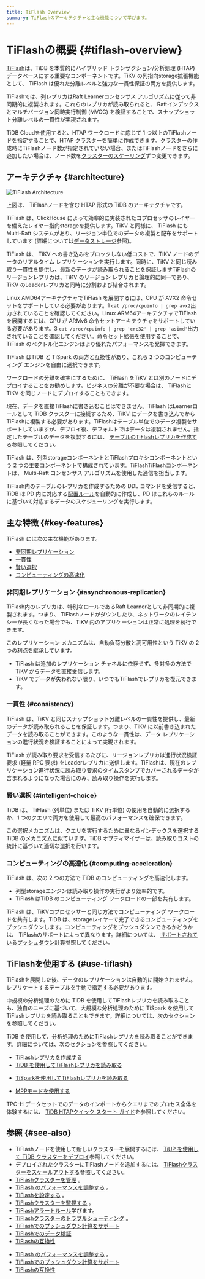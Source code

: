 ```yaml
---
title: TiFlash Overview
summary: TiFlashのアーキテクチャと主な機能について学びます。
---
```


# TiFlashの概要 {#tiflash-overview}

[TiFlash](https://github.com/pingcap/tiflash)は、TiDB を本質的にハイブリッド トランザクション/分析処理 (HTAP) データベースにする重要なコンポーネントです。TiKV の列指向storage拡張機能として、 TiFlash は優れた分離レベルと強力な一貫性保証の両方を提供します。

TiFlashでは、列レプリカはRaft Learnerコンセンサス アルゴリズムに従って非同期的に複製されます。これらのレプリカが読み取られると、 Raftインデックスとマルチバージョン同時実行制御 (MVCC) を検証することで、スナップショット分離レベルの一貫性が実現されます。

<CustomContent platform="tidb-cloud">

TiDB Cloudを使用すると、HTAP ワークロードに応じて 1 つ以上のTiFlashノードを指定することで、HTAP クラスターを簡単に作成できます。クラスターの作成時にTiFlashノード数が指定されていない場合、またはTiFlashノードをさらに追加したい場合は、ノード数を[クラスターのスケーリング](/tidb-cloud/scale-tidb-cluster.md)ずつ変更できます。

</CustomContent>

## アーキテクチャ {#architecture}

![TiFlash Architecture](/media/tidb-storage-architecture-1.png)

上図は、 TiFlashノードを含む HTAP 形式の TiDB のアーキテクチャです。

TiFlash は、ClickHouse によって効率的に実装されたコプロセッサのレイヤーを備えたレイヤー指向storageを提供します。TiKV と同様に、 TiFlash にも Multi-Raft システムがあり、リージョン単位でのデータの複製と配布をサポートしています (詳細については[データストレージ](https://www.pingcap.com/blog/tidb-internal-data-storage/)参照)。

TiFlash は、 TiKV への書き込みをブロックしない低コストで、TiKV ノードのデータのリアルタイム レプリケーションを実行します。同時に、TiKV と同じ読み取り一貫性を提供し、最新のデータが読み取られることを保証しますTiFlashのリージョンレプリカは、TiKV のリージョン レプリカと論理的に同一であり、TiKV のLeaderレプリカと同時に分割および結合されます。

Linux AMD64アーキテクチャでTiFlash を展開するには、CPU が AVX2 命令セットをサポートしている必要があります。1 `cat /proc/cpuinfo | grep avx2`出力されていることを確認してください。Linux ARM64アーキテクチャでTiFlashを展開するには、CPU が ARMv8 命令セットアーキテクチャをサポートしている必要があります。3 `cat /proc/cpuinfo | grep 'crc32' | grep 'asimd'`出力されていることを確認してください。命令セット拡張を使用することで、TiFlash のベクトル化エンジンはより優れたパフォーマンスを発揮できます。

<CustomContent platform="tidb">

TiFlash はTiDB と TiSpark の両方と互換性があり、これら 2 つのコンピューティング エンジンを自由に選択できます。

</CustomContent>

ワークロードの分離を確実にするために、 TiFlash をTiKV とは別のノードにデプロイすることをお勧めします。ビジネスの分離が不要な場合は、 TiFlashと TiKV を同じノードにデプロイすることもできます。

現在、データを直接TiFlashに書き込むことはできません。TiFlash はLearnerロールとして TiDB クラスターに接続するため、TiKV にデータを書き込んでからTiFlashに複製する必要があります。TiFlashはテーブル単位でのデータ複製をサポートしていますが、デプロイ後、デフォルトではデータは複製されません。指定したテーブルのデータを複製するには、 [テーブルのTiFlashレプリカを作成する](/tiflash/create-tiflash-replicas.md#create-tiflash-replicas-for-tables)参照してください。

TiFlash は、列型storageコンポーネントとTiFlashプロキシコンポーネントという 2 つの主要コンポーネントで構成されています。TiFlashTiFlashコンポーネントは、 Multi-Raft コンセンサス アルゴリズムを使用した通信を担当します。

TiFlash内のテーブルのレプリカを作成するための DDL コマンドを受信すると、TiDB は PD 内に対応する[配置ルール](https://docs.pingcap.com/tidb/stable/configure-placement-rules)を自動的に作成し、PD はこれらのルールに基づいて対応するデータのスケジューリングを実行します。

## 主な特徴 {#key-features}

TiFlash には次の主な機能があります。

-   [非同期レプリケーション](#asynchronous-replication)
-   [一貫性](#consistency)
-   [賢い選択](#intelligent-choice)
-   [コンピューティングの高速化](#computing-acceleration)

### 非同期レプリケーション {#asynchronous-replication}

TiFlash内のレプリカは、特別なロールであるRaft Learnerとして非同期的に複製されます。つまり、 TiFlashノードがダウンしたり、ネットワークのレイテンシーが長くなった場合でも、TiKV 内のアプリケーションは正常に処理を続行できます。

このレプリケーション メカニズムは、自動負荷分散と高可用性という TiKV の 2 つの利点を継承しています。

-   TiFlash は追加のレプリケーション チャネルに依存せず、多対多の方法で TiKV からデータを直接受信します。
-   TiKV でデータが失われない限り、いつでもTiFlashでレプリカを復元できます。

### 一貫性 {#consistency}

TiFlash は、TiKV と同じスナップショット分離レベルの一貫性を提供し、最新のデータが読み取られることを保証します。つまり、TiKV に以前書き込まれたデータを読み取ることができます。このような一貫性は、データ レプリケーションの進行状況を検証することによって実現されます。

TiFlash が読み取り要求を受信するたびに、リージョンレプリカは進行状況検証要求 (軽量 RPC 要求) をLeaderレプリカに送信します。TiFlashは、現在のレプリケーション進行状況に読み取り要求のタイムスタンプでカバーされるデータが含まれるようになった場合にのみ、読み取り操作を実行します。

### 賢い選択 {#intelligent-choice}

TiDB は、 TiFlash (列単位) または TiKV (行単位) の使用を自動的に選択するか、1 つのクエリで両方を使用して最高のパフォーマンスを確保できます。

この選択メカニズムは、クエリを実行するために異なるインデックスを選択する TiDB のメカニズムに似ています。TiDB オプティマイザーは、読み取りコストの統計に基づいて適切な選択を行います。

### コンピューティングの高速化 {#computing-acceleration}

TiFlash は、次の 2 つの方法で TiDB のコンピューティングを高速化します。

-   列型storageエンジンは読み取り操作の実行がより効率的です。
-   TiFlash はTiDB のコンピューティング ワークロードの一部を共有します。

TiFlash は、TiKVコプロセッサーと同じ方法でコンピューティング ワークロードを共有します。TiDB は、storageレイヤーで完了できるコンピューティングをプッシュダウンします。コンピューティングをプッシュダウンできるかどうかは、 TiFlashのサポートによって異なります。詳細については、 [サポートされているプッシュダウン計算](/tiflash/tiflash-supported-pushdown-calculations.md)参照してください。

## TiFlashを使用する {#use-tiflash}

TiFlashを展開した後、データのレプリケーションは自動的に開始されません。レプリケートするテーブルを手動で指定する必要があります。

<CustomContent platform="tidb">

中規模の分析処理のために TiDB を使用してTiFlashレプリカを読み取ることも、独自のニーズに基づいて、大規模な分析処理のために TiSpark を使用してTiFlashレプリカを読み取ることもできます。詳細については、次のセクションを参照してください。

</CustomContent>

<CustomContent platform="tidb-cloud">

TiDB を使用して、分析処理のためにTiFlashレプリカを読み取ることができます。詳細については、次のセクションを参照してください。

</CustomContent>

-   [TiFlashレプリカを作成する](/tiflash/create-tiflash-replicas.md)
-   [TiDB を使用してTiFlashレプリカを読み取る](/tiflash/use-tidb-to-read-tiflash.md)

<CustomContent platform="tidb">

-   [TiSparkを使用してTiFlashレプリカを読み取る](/tiflash/use-tispark-to-read-tiflash.md)

</CustomContent>

-   [MPPモードを使用する](/tiflash/use-tiflash-mpp-mode.md)

<CustomContent platform="tidb">

TPC-H データセットでのデータのインポートからクエリまでのプロセス全体を体験するには、 [TiDB HTAPクイック スタート ガイド](/quick-start-with-htap.md)を参照してください。

</CustomContent>

## 参照 {#see-also}

<CustomContent platform="tidb">

-   TiFlashノードを使用して新しいクラスターを展開するには、 [TiUP を使用して TiDB クラスターをデプロイ](/production-deployment-using-tiup.md)参照してください。
-   デプロイされたクラスターにTiFlashノードを追加するには、 [TiFlashクラスターをスケールアウトする](/scale-tidb-using-tiup.md#scale-out-a-tiflash-cluster)参照してください。
-   [TiFlashクラスターを管理](/tiflash/maintain-tiflash.md) 。
-   [TiFlash のパフォーマンスを調整する](/tiflash/tune-tiflash-performance.md) 。
-   [TiFlashを設定する](/tiflash/tiflash-configuration.md) 。
-   [TiFlashクラスターを監視する](/tiflash/monitor-tiflash.md) 。
-   [TiFlashアラートルール](/tiflash/tiflash-alert-rules.md)学びます。
-   [TiFlashクラスターのトラブルシューティング](/tiflash/troubleshoot-tiflash.md) 。
-   [TiFlashでのプッシュダウン計算をサポート](/tiflash/tiflash-supported-pushdown-calculations.md)
-   [TiFlashでのデータ検証](/tiflash/tiflash-data-validation.md)
-   [TiFlashの互換性](/tiflash/tiflash-compatibility.md)

</CustomContent>

<CustomContent platform="tidb-cloud">

-   [TiFlash のパフォーマンスを調整する](/tiflash/tune-tiflash-performance.md) 。
-   [TiFlashでのプッシュダウン計算をサポート](/tiflash/tiflash-supported-pushdown-calculations.md)
-   [TiFlashの互換性](/tiflash/tiflash-compatibility.md)

</CustomContent>
